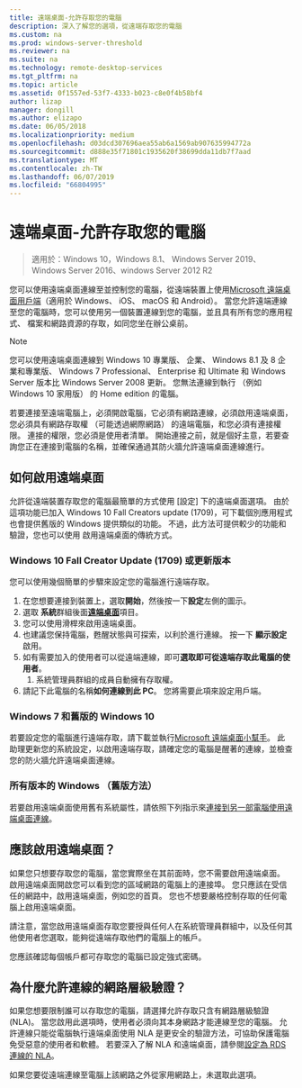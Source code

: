 ```yaml
---
title: 遠端桌面-允許存取您的電腦
description: 深入了解您的選項，從遠端存取您的電腦
ms.custom: na
ms.prod: windows-server-threshold
ms.reviewer: na
ms.suite: na
ms.technology: remote-desktop-services
ms.tgt_pltfrm: na
ms.topic: article
ms.assetid: 0f1557ed-53f7-4333-b023-c8e0f4b58bf4
author: lizap
manager: dongill
ms.author: elizapo
ms.date: 06/05/2018
ms.localizationpriority: medium
ms.openlocfilehash: d03dcd307696aea55ab6a1569ab907635994772a
ms.sourcegitcommit: d888e35f71801c1935620f38699dda11db7f7aad
ms.translationtype: MT
ms.contentlocale: zh-TW
ms.lasthandoff: 06/07/2019
ms.locfileid: "66804995"
---
```

# <a name="remote-desktop---allow-access-to-your-pc"></a>遠端桌面-允許存取您的電腦

>適用於：Windows 10，Windows 8.1、 Windows Server 2019、 Windows Server 2016、windows Server 2012 R2

您可以使用遠端桌面連線至並控制您的電腦，從遠端裝置上使用[Microsoft 遠端桌面用戶端](remote-desktop-clients.md)（適用於 Windows、 iOS、 macOS 和 Android）。 當您允許遠端連線至您的電腦時，您可以使用另一個裝置連線到您的電腦，並且具有所有您的應用程式、 檔案和網路資源的存取，如同您坐在辦公桌前。  

> [!NOTE]
> 您可以使用遠端桌面連線到 Windows 10 專業版、 企業、 Windows 8.1 及 8 企業和專業版、 Windows 7 Professional、 Enterprise 和 Ultimate 和 Windows Server 版本比 Windows Server 2008 更新。 您無法連線到執行 （例如 Windows 10 家用版） 的 Home edition 的電腦。 

若要連接至遠端電腦上，必須開啟電腦，它必須有網路連線，必須啟用遠端桌面，您必須具有網路存取權 （可能透過網際網路） 的遠端電腦，和您必須有連接權限。 連接的權限，您必須是使用者清單。 開始連接之前，就是個好主意，若要查詢您正在連接到電腦的名稱，並確保通過其防火牆允許遠端桌面連線進行。

## <a name="how-to-enable-remote-desktop"></a>如何啟用遠端桌面

允許從遠端裝置存取您的電腦最簡單的方式使用 [設定] 下的遠端桌面選項。 由於這項功能已加入 Windows 10 Fall Creators update (1709)，可下載個別應用程式也會提供舊版的 Windows 提供類似的功能。 不過，此方法可提供較少的功能和驗證，您也可以使用 啟用遠端桌面的傳統方式。

### <a name="windows-10-fall-creator-update-1709-or-later"></a>Windows 10 Fall Creator Update (1709) 或更新版本

您可以使用幾個簡單的步驟來設定您的電腦進行遠端存取。
1. 在您想要連接到裝置上，選取**開始**，然後按一下**設定**左側的圖示。
2. 選取 **系統**群組後面[**遠端桌面**](ms-settings:remotedesktop)項目。
3. 您可以使用滑桿來啟用遠端桌面。
4. 也建議您保持電腦，甦醒狀態與可探索，以利於進行連線。 按一下 **顯示設定**啟用。
5. 如有需要加入的使用者可以從遠端連線，即可**選取即可從遠端存取此電腦的使用者**。
   1. 系統管理員群組的成員自動擁有存取權。
6. 請記下此電腦的名稱**如何連線到此 PC**。 您將需要此項來設定用戶端。

### <a name="windows-7-and-early-version-of-windows-10"></a>Windows 7 和舊版的 Windows 10

若要設定您的電腦進行遠端存取，請下載並執行[Microsoft 遠端桌面小幫手](https://www.microsoft.com/download/details.aspx?id=50042)。 此助理更新您的系統設定，以啟用遠端存取，請確定您的電腦是醒著的連線，並檢查您的防火牆允許遠端桌面連線。 

### <a name="all-versions-of-windows-legacy-method"></a>所有版本的 Windows （舊版方法）

若要啟用遠端桌面使用舊有系統屬性，請依照下列指示來[連接到另一部電腦使用遠端桌面連線](https://windows.microsoft.com/windows/remote-desktop-connection-faq)。

## <a name="should-i-enable-remote-desktop"></a>應該啟用遠端桌面？

如果您只想要存取您的電腦，當您實際坐在其前面時，您不需要啟用遠端桌面。 啟用遠端桌面開啟您可以看到您的區域網路的電腦上的連接埠。 您只應該在受信任的網路中，啟用遠端桌面，例如您的首頁。 您也不想要嚴格控制存取的任何電腦上啟用遠端桌面。

請注意，當您啟用遠端桌面存取您要授與任何人在系統管理員群組中，以及任何其他使用者您選取，能夠從遠端存取他們的電腦上的帳戶。

您應該確認每個帳戶都可存取您的電腦已設定強式密碼。

## <a name="why-allow-connections-only-with-network-level-authentication"></a>為什麼允許連線的網路層級驗證？ 

如果您想要限制誰可以存取您的電腦，請選擇允許存取只含有網路層級驗證 (NLA)。 當您啟用此選項時，使用者必須向其本身網路才能連線至您的電腦。 允許連線只能從電腦執行遠端桌面使用 NLA 是更安全的驗證方法，可協助保護電腦免受惡意的使用者和軟體。 若要深入了解 NLA 和遠端桌面，請參閱[設定為 RDS 連線的 NLA](https://technet.microsoft.com/library/cc732713(v=ws.11).aspx)。

如果您要從遠端連線至電腦上該網路之外從家用網路上，未選取此選項。
